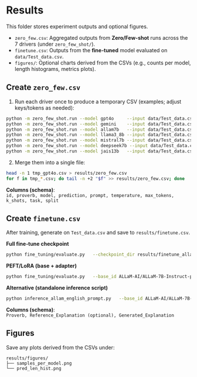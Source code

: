 # Results

This folder stores experiment outputs and optional figures.

- `zero_few.csv`: Aggregated outputs from **Zero/Few-shot** runs across the 7 drivers (under `zero_few_shot/`).
- `finetune.csv`: Outputs from the **fine‑tuned** model evaluated on `data/Test_data.csv`.
- `figures/`: Optional charts derived from the CSVs (e.g., counts per model, length histograms, metrics plots).

## Create `zero_few.csv`

1) Run each driver once to produce a temporary CSV (examples; adjust keys/tokens as needed):
```bash
python -m zero_few_shot.run --model gpt4o     --input data/Test_data.csv --output tmp_gpt4o.csv     --k 3 --temp 0.2 --max_new_tokens 256
python -m zero_few_shot.run --model gemini    --input data/Test_data.csv --output tmp_gemini.csv    --k 3
python -m zero_few_shot.run --model allam7b   --input data/Test_data.csv --output tmp_allam.csv     --k 2
python -m zero_few_shot.run --model llama3_8b --input data/Test_data.csv --output tmp_llama3.csv    --k 2
python -m zero_few_shot.run --model mistral7b --input data/Test_data.csv --output tmp_mistral.csv   --k 2
python -m zero_few_shot.run --model deepseek7b --input data/Test_data.csv --output tmp_deepseek.csv --k 2
python -m zero_few_shot.run --model jais13b   --input data/Test_data.csv --output tmp_jais.csv      --k 2
```

2) Merge them into a single file:
```bash
head -n 1 tmp_gpt4o.csv > results/zero_few.csv
for f in tmp_*.csv; do tail -n +2 "$f" >> results/zero_few.csv; done
```

**Columns (schema)**:  
`id, proverb, model, prediction, prompt, temperature, max_tokens, k_shots, task, split`

## Create `finetune.csv`

After training, generate on `Test_data.csv` and save to `results/finetune.csv`.

**Full fine‑tune checkpoint**
```bash
python fine_tuning/evaluate.py   --checkpoint_dir results/finetune_allam   --test_path data/Test_data.csv   --out_path results/finetune.csv   --max_new_tokens 256 --temperature 0.0
```

**PEFT/LoRA (base + adapter)**
```bash
python fine_tuning/evaluate.py   --base_id ALLaM-AI/ALLaM-7B-Instruct-preview   --adapter_dir results/finetune_allam_adapter   --test_path data/Test_data.csv   --out_path results/finetune.csv   --max_new_tokens 256 --temperature 0.0
```

**Alternative (standalone inference script)**
```bash
python inference_allam_english_prompt.py   --base_id ALLaM-AI/ALLaM-7B-Instruct-preview   --test_path data/Test_data.csv   --out_path results/finetune.csv   --max_new_tokens 256 --temperature 0.0
```

**Columns (schema)**:  
`Proverb, Reference_Explanation (optional), Generated_Explanation`

## Figures

Save any plots derived from the CSVs under:
```
results/figures/
├── samples_per_model.png
└── pred_len_hist.png
```
